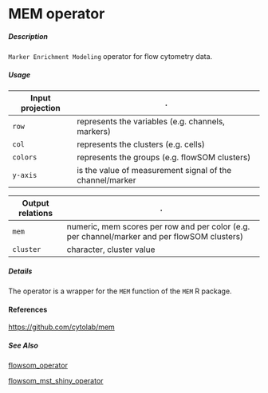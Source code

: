 # MEM operator

##### Description

`Marker Enrichment Modeling` operator for flow cytometry data.


##### Usage

Input projection|.
---|---
`row`   | represents the variables (e.g. channels, markers)
`col`   | represents the clusters (e.g. cells) 
`colors`   | represents the groups (e.g. flowSOM clusters) 
`y-axis`| is the value of measurement signal of the channel/marker

Output relations|.
---|---
`mem`| numeric, mem scores per row and per color (e.g. per channel/marker and per flowSOM clusters)
`cluster`| character, cluster value

##### Details

The operator is a wrapper for the `MEM` function of the `MEM` R package.

#### References

https://github.com/cytolab/mem

##### See Also

[flowsom_operator](https://github.com/tercen/flowsom_operator)

[flowsom_mst_shiny_operator](https://github.com/tercen/flowsom_mst_shiny_operator)

